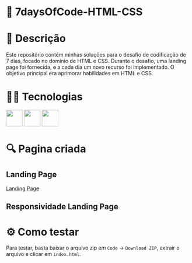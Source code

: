 # 🤺 7daysOfCode-HTML-CSS

# 📝 Descrição
Este repositório contém minhas soluções para o desafio de codificação de 7 dias, focado no domínio de HTML e CSS. Durante o desafio, uma landing page foi fornecida, e a cada dia um novo recurso foi implementado. O objetivo principal era aprimorar habilidades em HTML e CSS.

# 👨‍💻 Tecnologias
<div display="inline">
  <img height="45em" src="https://cdn.jsdelivr.net/gh/devicons/devicon@latest/icons/vscode/vscode-original.svg" />       
  <img height="45em" src="https://cdn.jsdelivr.net/gh/devicons/devicon@latest/icons/html5/html5-original.svg" />
  <img height="45em" src="https://cdn.jsdelivr.net/gh/devicons/devicon@latest/icons/css3/css3-original.svg" />    
</div>

# 🔍 Pagina criada
## Landing Page
[Landing Page](https://github.com/Kaiki098/7daysOfCode-HTML-CSS/assets/127666620/969562fd-4ea9-4857-a276-d6bc926a8bd4)

## Responsividade Landing Page
[](https://github.com/Kaiki098/7daysOfCode-HTML-CSS/assets/127666620/0dff1e23-836d-42ee-93c1-fd6307edcf37)

# ⚙️ Como testar
Para testar, basta baixar o arquivo zip em `Code` -> `Download ZIP`, extrair o arquivo e clicar em `index.html`.
